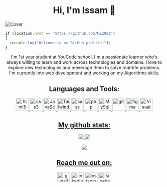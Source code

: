 <h1 align="center">Hi, I'm Issam 👋</h1>

![Cover](https://user-images.githubusercontent.com/112888267/204088153-8e61fc81-5dd0-45cc-8ac9-296bb50825ec.png)

```javascript
if (location.href == "https://github.com/MEZ901")
{
  console.log("Welcome to my GitHub profile!");
}
```

<p align="center">
I'm 1st year student at YouCode school. I'm a passionate learner who's always willing to learn and work across technologies and domains. I love to explore new technologies and meverage them to solve real-life problems. I'm currently into web development and working on my Algorithms skills.
</p>

<h2 align="center">Languages and Tools:</h2>
<p align="center">
<a href="https://www.w3schools.com/html/" target="_blank"> <img src="https://user-images.githubusercontent.com/112888267/204089788-aba7a068-4a5d-4d39-bf2b-61bc274aee85.png" alt="html5" width="40" height="40"/> </a>
<a href="https://www.w3schools.com/css/" target="_blank"> <img src="https://user-images.githubusercontent.com/112888267/204089931-719b4df7-69c9-4900-8097-19631d9f762a.png" alt="css3" width="40" height="40"/> </a>
 <a href="https://www.w3schools.com/js/" target="_blank"> <img src="https://user-images.githubusercontent.com/112888267/204090263-7a9e9a6c-deea-41ef-af6c-0bb397c4aff7.png" alt="JavaScript" width="40" height="40"/> </a>
<a href="https://tailwindcss.com/" target="_blank"> <img src="https://user-images.githubusercontent.com/112888267/204090521-aecfb95f-937a-4e93-87cd-f356c4b96953.png" alt="Tailwind" width="40" height="40"/> </a>
<a href="https://sass-lang.com/" target="_blank"> <img src="https://user-images.githubusercontent.com/112888267/208253603-3a2332ae-c88f-481d-9878-2117813b3f5d.png" alt="sass" width="40" height="40"/> </a>
<a href="https://www.php.net/" target="_blank"> <img src="https://user-images.githubusercontent.com/112888267/204090330-309000f8-58dd-43bf-93c2-712723f69150.svg" alt="php" width="40" height="40"/> </a>
<a href="https://www.mysql.com/" target="_blank"> <img src="https://user-images.githubusercontent.com/112888267/204090398-bd9d5eb5-884b-47e1-88f5-b747478e5107.png" alt="MySql" width="40" height="40"/> </a>
<a href="https://git-scm.com/" target="_blank"> <img src="https://www.vectorlogo.zone/logos/git-scm/git-scm-icon.svg" alt="git" width="40" height="40"/> </a>
<a href="https://www.figma.com/" target="_blank"> <img src="https://www.vectorlogo.zone/logos/figma/figma-icon.svg" alt="figma" width="40" height="40"/>
<a href="https://code.visualstudio.com/" target="_blank"> <img src="https://www.vectorlogo.zone/logos/visualstudio_code/visualstudio_code-icon.svg" alt="Visual Studio Code" width="40" height="40"/> </p>
<h2 align="center">My github stats:</h2>
<p align = "center">
  <img  src = "https://github-readme-stats.vercel.app/api?username=MEZ901&show_icons=true&theme=radical&line_height=27">
  <img src = "https://github-readme-stats.vercel.app/api/top-langs/?username=MEZ901&hide=html,c&theme=radical">
</p>
<p align = "center">
 <img  src="https://github-readme-streak-stats.herokuapp.com/?user=MEZ901&show_icons=true&locale=en&layout=compact&theme=radical&line_height=0" />
</p> 

<h2 align="center">Reach me out on:</h2>
<p align="center">
<a href="mailto: issammez44@gmail.com" target="blank"><img align="center" src="https://www.vectorlogo.zone/logos/gmail/gmail-icon.svg" alt="gmail" height="30" width="40" /></a>
<a href="https://www.linkedin.com/in/mez901/" target="blank"><img align="center" src="https://www.vectorlogo.zone/logos/linkedin/linkedin-icon.svg" alt="linkedin" height="30" width="40" /></a>
<a href="https://www.instagram.com/issam.mezgueldi/" target="blank"><img align="center" src="https://www.vectorlogo.zone/logos/instagram/instagram-icon.svg" alt="instagram" height="30" width="40" /></a>
<a href="https://www.facebook.com/issam.mez.58/" target="blank"><img align="center" src="https://www.vectorlogo.zone/logos/facebook/facebook-official.svg" alt="facebook" height="30" width="40" /></a>
</p>
